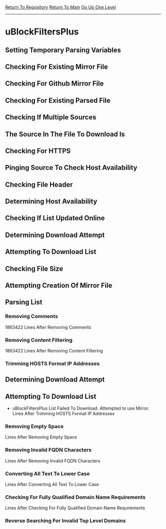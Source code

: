 [Return To Repository](https://github.com/DigitalWarrior/piholeparser/)
[Return To Main](https://github.com/DigitalWarrior/piholeparser/blob/master/RecentRunLogs/Mainlog.md)
[Go Up One Level](https://github.com/DigitalWarrior/piholeparser/blob/master/RecentRunLogs/TopLevelScripts/30-Processing-External-Blacklists.md)
____________________________________
# uBlockFiltersPlus
## Setting Temporary Parsing Variables
## Checking For Existing Mirror File
## Checking For Github Mirror File
## Checking For Existing Parsed File
## Checking If Multiple Sources
## The Source In The File To Download Is
## Checking For HTTPS
## Pinging Source To Check Host Availability
## Checking File Header
## Determining Host Availability
## Checking If List Updated Online
## Determining Download Attempt
## Attempting To Download List
## Checking File Size
## Attempting Creation Of Mirror File
## Parsing List
### Removing Comments
1863422 Lines After Removing Comments
### Removing Content Filtering
1863422 Lines After Removing Content Filtering
### Trimming HOSTS Format IP Addresses
## Determining Download Attempt
## Attempting To Download List
* uBlockFiltersPlus List Failed To Download. Attempted to use Mirror. 
 Lines After Trimming HOSTS Format IP Addresses
### Removing Empty Space
 Lines After Removing Empty Space
### Removing Invalid FQDN Characters
 Lines After Removing Invalid FQDN Characters
### Converting All Text To Lower Case
 Lines After Converting All Text To Lower Case
### Checking For Fully Qualified Domain Name Requirements
 Lines After Checking For Fully Qualified Domain Name Requirements
### Reverse Searching For Invalid Top Level Domains
